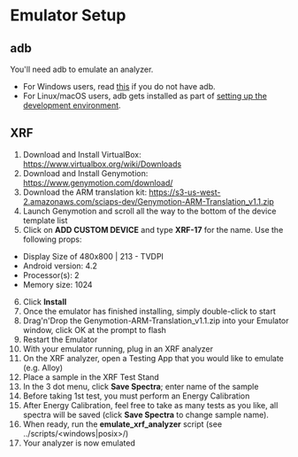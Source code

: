 # Emulator Setup

## adb
You'll need adb to emulate an analyzer.
* For Windows users, read [this](https://github.com/SciAps/android-manifest/blob/master/docs/windows_adb_setup.md) if you do not have adb.
* For Linux/macOS users, adb gets installed as part of [setting up the development environment](https://github.com/SciAps/DART-SD410-manifest/blob/master/README.md).

## XRF
1. Download and Install VirtualBox: https://www.virtualbox.org/wiki/Downloads
2. Download and Install Genymotion: https://www.genymotion.com/download/
3. Download the ARM translation kit: https://s3-us-west-2.amazonaws.com/sciaps-dev/Genymotion-ARM-Translation_v1.1.zip
4. Launch Genymotion and scroll all the way to the bottom of the device template list
5. Click on **ADD CUSTOM DEVICE** and type **XRF-17** for the name. Use the following props:
  * Display Size of 480x800 | 213 - TVDPI
  * Android version: 4.2
  * Processor(s): 2
  * Memory size: 1024
6. Click **Install**
7. Once the emulator has finished installing, simply double-click to start
8. Drag'n'Drop the Genymotion-ARM-Translation_v1.1.zip into your Emulator window, click OK at the prompt to flash
9. Restart the Emulator
10. With your emulator running, plug in an XRF analyzer
11. On the XRF analyzer, open a Testing App that you would like to emulate (e.g. Alloy)
12. Place a sample in the XRF Test Stand
13. In the 3 dot menu, click **Save Spectra**; enter name of the sample
14. Before taking 1st test, you must perform an Energy Calibration
15. After Energy Calibration, feel free to take as many tests as you like, all spectra will be saved (click **Save Spectra** to change sample name).
16. When ready, run the **emulate_xrf_analyzer** script (see ../scripts/<windows|posix>/)
17. Your analyzer is now emulated
